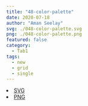 ```yaml
---
title: "48-color-palette"
date: 2020-07-18
author: "Aman Seelay"
svg: ./048-color-palette.svg
png: ./048-color-palette.png
featured: false
category:
  - Tab1
tags:
  - new
  - grid
  - single
---
```

<li><a href="./048-color-palette.svg" download className="btn-svg">SVG</a></li>
<li><a href="./048-color-palette.png" download className="btn-png">PNG</a></li>
